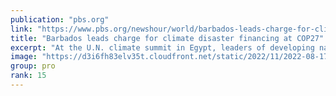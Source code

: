 ```yaml
---
publication: "pbs.org"
link: "https://www.pbs.org/newshour/world/barbados-leads-charge-for-climate-disaster-financing-at-cop27"
title: "Barbados leads charge for climate disaster financing at COP27"
excerpt: "At the U.N. climate summit in Egypt, leaders of developing nations have repeatedly said it's not fair to expect them to cover the costs of rebuilding from devastating weather events in a warming world"
image: "https://d3i6fh83elv35t.cloudfront.net/static/2022/11/2022-08-17T233446Z_434431918_RC2NYV9FLOKD_RTRMADP_3_CLIMATE-CHANGE-CARIBBEAN-COP27-1024x683.jpg"
group: pro
rank: 15
---
```

